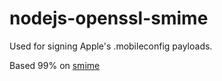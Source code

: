 # nodejs-openssl-smime
Used for signing Apple's .mobileconfig payloads.

Based 99% on [smime](https://github.com/hipush/smime)
